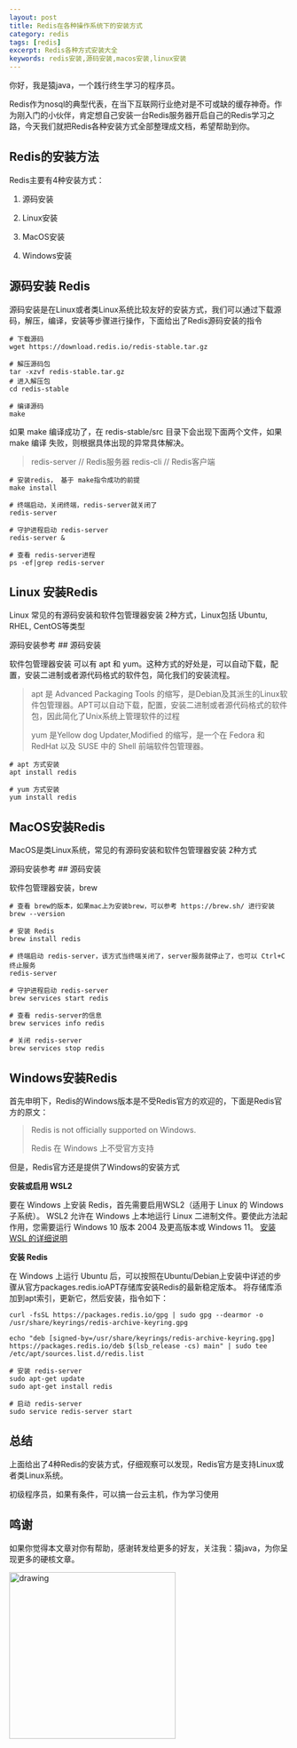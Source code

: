 ```yaml
---
layout: post
title: Redis在各种操作系统下的安装方式
category: redis
tags: [redis]
excerpt: Redis各种方式安装大全
keywords: redis安装,源码安装,macos安装,linux安装
---
```


你好，我是猿java，一个践行终生学习的程序员。

Redis作为nosql的典型代表，在当下互联网行业绝对是不可或缺的缓存神奇。作为刚入门的小伙伴，肯定想自己安装一台Redis服务器开启自己的Redis学习之路，今天我们就把Redis各种安装方式全部整理成文档，希望帮助到你。

## Redis的安装方法

Redis主要有4种安装方式：

1. 源码安装

2. Linux安装

3. MacOS安装

4. Windows安装

## 源码安装 Redis

源码安装是在Linux或者类Linux系统比较友好的安装方式，我们可以通过下载源码，解压，编译，安装等步骤进行操作，下面给出了Redis源码安装的指令

```shell
# 下载源码
wget https://download.redis.io/redis-stable.tar.gz

# 解压源码包
tar -xzvf redis-stable.tar.gz
# 进入解压包
cd redis-stable

# 编译源码
make
```
如果 make 编译成功了，在 redis-stable/src 目录下会出现下面两个文件，如果 make 编译 失败，则根据具体出现的异常具体解决。
> redis-server     // Redis服务器
> redis-cli        // Redis客户端

```shell
# 安装redis， 基于 make指令成功的前提
make install

# 终端启动，关闭终端，redis-server就关闭了
redis-server

# 守护进程启动 redis-server
redis-server &

# 查看 redis-server进程
ps -ef|grep redis-server
```


## Linux 安装Redis
Linux 常见的有源码安装和软件包管理器安装 2种方式，Linux包括 Ubuntu, RHEL, CentOS等类型

源码安装参考 ## 源码安装

软件包管理器安装 可以有 apt 和 yum。这种方式的好处是，可以自动下载，配置，安装二进制或者源代码格式的软件包，简化我们的安装流程。

> apt 是 Advanced Packaging Tools 的缩写，是Debian及其派生的Linux软件包管理器。APT可以自动下载，配置，安装二进制或者源代码格式的软件包，因此简化了Unix系统上管理软件的过程
>
> yum 是Yellow dog Updater,Modified 的缩写，是一个在 Fedora 和 RedHat 以及 SUSE 中的 Shell 前端软件包管理器。

```shell
# apt 方式安装
apt install redis

# yum 方式安装
yum install redis
```

## MacOS安装Redis
MacOS是类Linux系统，常见的有源码安装和软件包管理器安装 2种方式

源码安装参考 ## 源码安装

软件包管理器安装，brew

```shell
# 查看 brew的版本，如果mac上为安装brew，可以参考 https://brew.sh/ 进行安装
brew --version

# 安装 Redis
brew install redis

# 终端启动 redis-server，该方式当终端关闭了，server服务就停止了，也可以 Ctrl+C 终止服务
redis-server

# 守护进程启动 redis-server
brew services start redis

# 查看 redis-server的信息
brew services info redis

# 关闭 redis-server
brew services stop redis
```

## Windows安装Redis

首先申明下，Redis的Windows版本是不受Redis官方的欢迎的，下面是Redis官方的原文：
> Redis is not officially supported on Windows.
>
> Redis 在 Windows 上不受官方支持

但是，Redis官方还是提供了Windows的安装方式

**安装或启用 WSL2**

要在 Windows 上安装 Redis，首先需要启用WSL2（适用于 Linux 的 Windows 子系统）。
WSL2 允许在 Windows 上本地运行 Linux 二进制文件。要使此方法起作用，您需要运行 Windows 10 版本 2004 及更高版本或 Windows 11。
[安装 WSL 的详细说明](https://docs.microsoft.com/en-us/windows/wsl/install)

**安装 Redis**

在 Windows 上运行 Ubuntu 后，可以按照在Ubuntu/Debian上安装中详述的步骤从官方packages.redis.ioAPT存储库安装Redis的最新稳定版本。
将存储库添加到apt索引，更新它，然后安装，指令如下：

```shell
curl -fsSL https://packages.redis.io/gpg | sudo gpg --dearmor -o /usr/share/keyrings/redis-archive-keyring.gpg

echo "deb [signed-by=/usr/share/keyrings/redis-archive-keyring.gpg] https://packages.redis.io/deb $(lsb_release -cs) main" | sudo tee /etc/apt/sources.list.d/redis.list

# 安装 redis-server
sudo apt-get update
sudo apt-get install redis

# 启动 redis-server
sudo service redis-server start
```


## 总结

上面给出了4种Redis的安装方式，仔细观察可以发现，Redis官方是支持Linux或者类Linux系统。

初级程序员，如果有条件，可以搞一台云主机，作为学习使用

## 鸣谢
如果你觉得本文章对你有帮助，感谢转发给更多的好友，关注我：猿java，为你呈现更多的硬核文章。

<img src="https://yuanjava.cn/assets/img/pub.jpg" alt="drawing" style="width:300px;"/>

